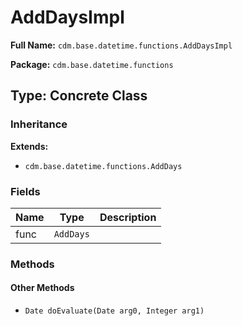 # AddDaysImpl

**Full Name:** `cdm.base.datetime.functions.AddDaysImpl`

**Package:** `cdm.base.datetime.functions`

## Type: Concrete Class

### Inheritance

**Extends:**
- `cdm.base.datetime.functions.AddDays`

### Fields

| Name | Type | Description |
|------|------|-------------|
| func | `AddDays` |  |

### Methods

#### Other Methods

- `Date doEvaluate(Date arg0, Integer arg1)`

